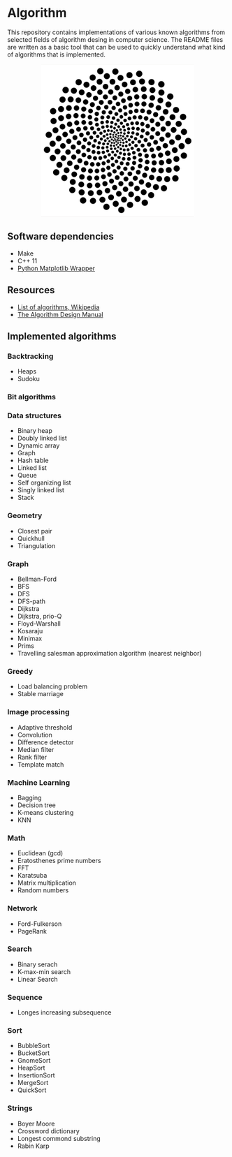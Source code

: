 Algorithm
===============================
This repository contains implementations of various known algorithms from selected fields of algorithm desing in computer science. The README files are written as a basic tool that can be used to quickly understand what kind of algorithms that is implemented.  


<p align="center">
<img src="sunflower.png" height="350" alt="Screenshot"/>
</p>

## Software dependencies
* Make
* C++ 11
* [Python Matplotlib Wrapper](https://github.com/lava/matplotlib-cpp)

## Resources
* [List of algorithms, Wikipedia](https://en.wikipedia.org/wiki/List_of_algorithms)
* [The Algorithm Design Manual](https://amzn.to/2wT0YFj)

## Implemented algorithms

### Backtracking
* Heaps
* Sudoku

### Bit algorithms

### Data structures
* Binary heap
* Doubly linked list
* Dynamic array
* Graph
* Hash table
* Linked list
* Queue
* Self organizing list
* Singly linked list
* Stack

### Geometry
* Closest pair
* Quickhull
* Triangulation

### Graph
* Bellman-Ford
* BFS
* DFS
* DFS-path
* Dijkstra
* Dijkstra, prio-Q
* Floyd-Warshall
* Kosaraju
* Minimax
* Prims
* Travelling salesman approximation algorithm (nearest neighbor)

### Greedy
* Load balancing problem
* Stable marriage

### Image processing
* Adaptive threshold
* Convolution
* Difference detector 
* Median filter
* Rank filter
* Template match

### Machine Learning
* Bagging
* Decision tree
* K-means clustering
* KNN

### Math
* Euclidean (gcd)
* Eratosthenes prime numbers
* FFT
* Karatsuba
* Matrix multiplication
* Random numbers

### Network
* Ford-Fulkerson
* PageRank

### Search
* Binary serach
* K-max-min search
* Linear Search

### Sequence
* Longes increasing subsequence

### Sort
* BubbleSort
* BucketSort
* GnomeSort
* HeapSort
* InsertionSort
* MergeSort
* QuickSort

### Strings
* Boyer Moore
* Crossword dictionary
* Longest commond substring
* Rabin Karp
